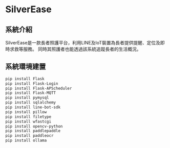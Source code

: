 # SilverEase
## 系統介紹
SilverEase是一款長者照護平台，利用LINE及IoT裝置為長者提供提醒、定位及即時求救等服務。
同時其照護者也能透過該系統追蹤長者的生活概況。
## 系統環境建置
```bash
pip install Flask
pip install Flask-Login
pip install Flask-APScheduler
pip install Flask-MQTT
pip install pymysql
pip install sqlalchemy
pip install line-bot-sdk
pip install pillow
pip install filetype
pip install wfastcgi
pip install opencv-python
pip install paddlepaddle
pip install paddleocr
pip install ollama
```